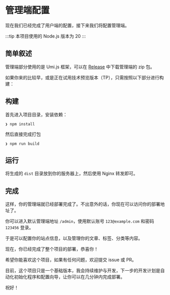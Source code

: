 # 管理端配置

现在我们已经完成了用户端的配置，接下来我们将配置管理端。

:::tip
本项目使用的 Node.js 版本为 20
:::

## 简单叙述

管理端部分使用的是 Umi.js 框架，可以在 [Release](https://github.com/grtsinry43/grtblog/releases) 中下载管理端的 zip 包。

如果你来的比较早，或是正在试用技术预览版本（TP），只需按照以下部分进行构建：

## 构建

首先进入项目目录，安装依赖：

```shell
❯ npm install
```

然后直接完成打包

```shell
❯ npm run build
```

## 运行

将生成的 `dist` 目录放到你的服务器上，然后使用 Nginx 转发即可。

## 完成

这样，你的管理端就已经部署完成了。不出意外的话，你现在可以访问你的部署地址了。

你可以进入默认管理端地址 `/admin`，使用默认账号 `123@example.com` 和密码 `123456` 登录。

于是可以配置你的站点信息，以及管理你的文章、标签、分类等内容。

现在，你已经完成了整个项目的部署，恭喜你！

希望你能喜欢这个项目，如果有任何问题，欢迎提交 issue 或 PR。

目前，这个项目只是一个基础版本，我会持续维护与开发，下一步的开发计划是自动化初始化程序和配置向导，让你可以在几分钟内完成部署。

祝好！


